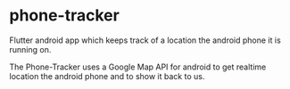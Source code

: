 # phone-tracker

Flutter android app which keeps track of a location the android phone it is running on.

The Phone-Tracker uses a Google Map API for android to get realtime location the android phone and to show it back to us.
